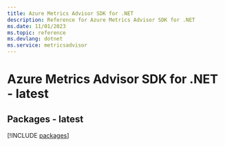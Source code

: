 ```yaml
---
title: Azure Metrics Advisor SDK for .NET
description: Reference for Azure Metrics Advisor SDK for .NET
ms.date: 11/01/2023
ms.topic: reference
ms.devlang: dotnet
ms.service: metricsadvisor
---
```

# Azure Metrics Advisor SDK for .NET - latest
## Packages - latest
[!INCLUDE [packages](metrics-advisor-index.md)]